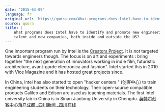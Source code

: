 ```yaml
---
date: '2015-03-09'
language: fr
original_url: 'https://quora.com/What-programs-does-Intel-have-to-identify-and-promote-new-engineering-talent-and-new-companies-both-inside-and-outside-the-US/answer/Clément-Renaud'
source: quora
title: |
    What programs does Intel have to identify and promote new engineering
    talent and new companies, both inside and outside the US?
---
```


One important program run by Intel is the [Creators
Project](http://thecreatorsproject.vice.com/about). It is not targeted
towards engineers though. The focus is on art and experiments : bring
together "the next generation of innovators working in indie film,
futuristic architecture, avant-garde electronica and fashion". Intel
started this in 2010 with Vice Magazine and it has hosted great projects
since. 
 
In China, Intel has also started to open  "hacker centers " (创客中心)
to train engineering students on their technology. Their open-source
compatible products Galileo and Edison are used as teaching materials.
The first Intel university lab in China is in Sinan Jiaotong University
in Chengdu.
[英特尔创客中心落户成都 _四川新闻 _四川在线](http://sichuan.scol.com.cn/ggxw/content/2014-12/19/content_9933603.htm?node=7220)
